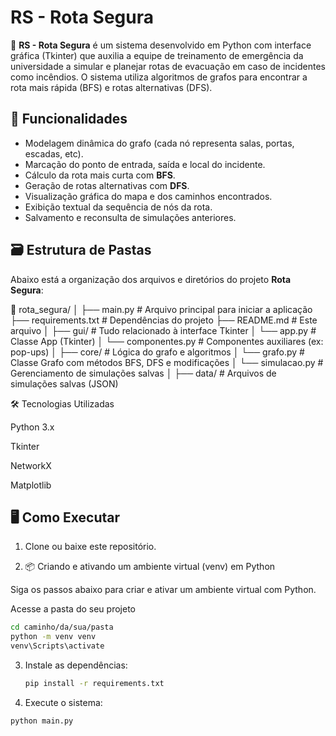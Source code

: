 # RS - Rota Segura

🧭 **RS - Rota Segura** é um sistema desenvolvido em Python com interface gráfica (Tkinter) que auxilia a equipe de treinamento de emergência da universidade a simular e planejar rotas de evacuação em caso de incidentes como incêndios. O sistema utiliza algoritmos de grafos para encontrar a rota mais rápida (BFS) e rotas alternativas (DFS).

## 🚀 Funcionalidades

- Modelagem dinâmica do grafo (cada nó representa salas, portas, escadas, etc).
- Marcação do ponto de entrada, saída e local do incidente.
- Cálculo da rota mais curta com **BFS**.
- Geração de rotas alternativas com **DFS**.
- Visualização gráfica do mapa e dos caminhos encontrados.
- Exibição textual da sequência de nós da rota.
- Salvamento e reconsulta de simulações anteriores.

## 🗃️ Estrutura de Pastas

Abaixo está a organização dos arquivos e diretórios do projeto **Rota Segura**:

📁 rota_segura/
│
├── main.py # Arquivo principal para iniciar a aplicação
├── requirements.txt # Dependências do projeto
├── README.md # Este arquivo
│
├── gui/ # Tudo relacionado à interface Tkinter
│ └── app.py # Classe App (Tkinter)
│ └── componentes.py # Componentes auxiliares (ex: pop-ups)
│
├── core/ # Lógica do grafo e algoritmos
│ └── grafo.py # Classe Grafo com métodos BFS, DFS e modificações
│ └── simulacao.py # Gerenciamento de simulações salvas
│
├── data/ # Arquivos de simulações salvas (JSON)



🛠️ Tecnologias Utilizadas

Python 3.x

Tkinter

NetworkX

Matplotlib


## 🖥️ Como Executar

1. Clone ou baixe este repositório.

2. 📦 Criando e ativando um ambiente virtual (venv) em Python

Siga os passos abaixo para criar e ativar um ambiente virtual com Python.

Acesse a pasta do seu projeto

```bash
cd caminho/da/sua/pasta
python -m venv venv
venv\Scripts\activate
```

3. Instale as dependências:
   ```bash
   pip install -r requirements.txt 

4. Execute o sistema:
```bash
python main.py



